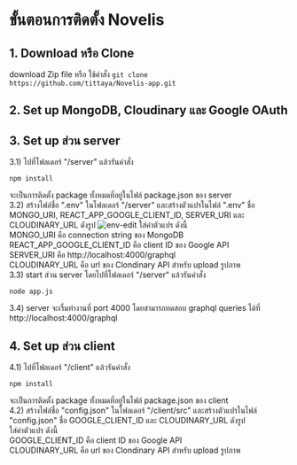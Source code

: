 # ขั้นตอนการติดตั้ง Novelis
## 1. Download หรือ Clone
download Zip file หรือ ใช้คำสั่ง `git clone https://github.com/tittaya/Novelis-app.git`
## 2. Set up MongoDB, Cloudinary และ Google OAuth
## 3. Set up ส่วน server
3.1) ไปที่โฟลเดอร์ "/server" แล้วรันคำสั่ง
```
npm install
```
จะเป็นการติดตั้ง package ทั้งหมดที่อยู่ในไฟล์ package.json ของ server<br/>
3.2) สร้างไฟล์ชื่อ ".env" ในโฟลเดอร์ "/server" และสร้างตัวแปรในไฟล์ ".env" ชื่อ MONGO_URI, REACT_APP_GOOGLE_CLIENT_ID, SERVER_URI และ CLOUDINARY_URL ดังรูป
![env-edit](https://user-images.githubusercontent.com/46591132/158824435-decf0d66-309d-4030-9ef9-8d96f887bb1f.JPG)
ใส่ค่าตัวแปร ดังนี้<br/>
MONGO_URI คือ connection string ของ MongoDB <br/>
REACT_APP_GOOGLE_CLIENT_ID คือ client ID ของ Google API<br/>
SERVER_URI คือ http://localhost:4000/graphql<br/>
CLOUDINARY_URL คือ url ของ Clondinary API สำหรับ upload รูปภาพ<br/>
3.3) start ส่วน server โดยไปที่โฟลเดอร์ "/server" แล้วรันคำสั่ง
```
node app.js
```
3.4) server จะเรื่มทำงานที่ port 4000 โดยสามารถทดสอบ graphql queries ได้ที่ http://localhost:4000/graphql
## 4. Set up ส่วน client
4.1) ไปที่โฟลเดอร์ "/client" แล้วรันคำสั่ง
```
npm install
```
จะเป็นการติดตั้ง package ทั้งหมดที่อยู่ในไฟล์ package.json ของ client<br/>
4.2) สร้างไฟล์ชื่อ "config.json" ในโฟลเดอร์ "/client/src" และสร้างตัวแปรในไฟล์ "config.json" ชื่อ GOOGLE_CLIENT_ID และ CLOUDINARY_URL ดังรูป<br/>
ใส่ค่าตัวแปร ดังนี้<br/>
GOOGLE_CLIENT_ID คือ client ID ของ Google API<br/>
CLOUDINARY_URL คือ url ของ Clondinary API สำหรับ upload รูปภาพ<br/>

